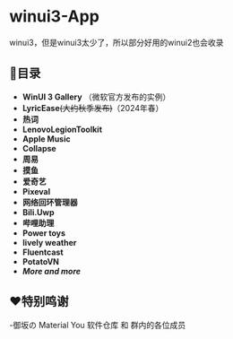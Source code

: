# winui3-App
winui3，但是winui3太少了，所以部分好用的winui2也会收录
## 📜目录
  - **WinUI 3 Gallery** （微软官方发布的实例）
  - **LyricEase**~~(大约秋季发布)~~（2024年春）
  - **热词**
  - **LenovoLegionToolkit**
  - **Apple Music**
  - **Collapse**
  - **周易**
  - **摸鱼**
  - **爱奇艺**
  - **Pixeval**
  - **网络回环管理器**
  - **Bili.Uwp**
  - **哔哩助理**
  - **Power toys**
  - **lively weather**
  - **Fluentcast**
  - **PotatoVN**
  - ***More and more***
## ❤️特别鸣谢
  -御坂の Material You 软件仓库 和 群内的各位成员
